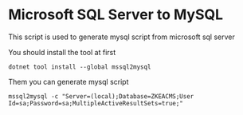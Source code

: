 # Microsoft SQL Server to MySQL
This script is used to generate mysql script from microsoft sql server

You should install the tool at first
```
dotnet tool install --global mssql2mysql
```

Them you can generate mysql script
```
mssql2mysql -c "Server=(local);Database=ZKEACMS;User Id=sa;Password=sa;MultipleActiveResultSets=true;"
```
